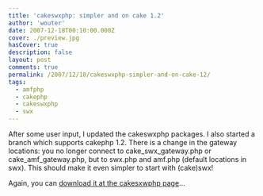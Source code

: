 ```yaml
---
title: 'cakeswxphp: simpler and on cake 1.2'
author: 'wouter'
date: 2007-12-18T00:10:00.000Z
cover: ./preview.jpg
hasCover: true
description: false
layout: post
comments: true
permalink: /2007/12/18/cakeswxphp-simpler-and-on-cake-12/
tags:
  - amfphp
  - cakephp
  - cakeswxphp
  - swx
---
```

After some user input, I updated the cakeswxphp packages. I also started a branch which supports cakephp 1.2. There is a change in the gateway locations: you no longer connect to cake\_swx\_gateway.php or cake\_amf\_gateway.php, but to swx.php and amf.php (default locations in swx). This should make it even simpler to start with (cake)swx!

Again, you can [download it at the cakesxwphp page][1]…

 [1]: /cakeswxphp/